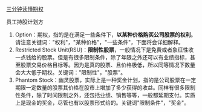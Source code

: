 [三分钟读懂期权](http://www.p5w.net/money/lcal/201204/t4225647.htm)

员工持股计划方

1. Option：期权，指的是在满足一些条件下，**以某种价格购买公司股票的权利**。请注意关键词："权利"，"某种价格"，"一些条件"，下面将会详细解释。
2. Restricted Stock Unit(RSU)：**限制性股票**，一般情况下是免费或者象征性收一点钱给的股票。但是有很多限制条件，除了年限之外还可以有业绩指标，甚至股票交易价格目标等。因为是真的股票、且价格极低，所以同等情况下数量会大大低于期权。关键词："限制性"，"股票"。
3. Phantom Stock：幽灵股票，实际上是一种奖金计划，指的是公司股票在一定期限一定数量的股票其价格在股市上增加了多少获得的收益。同样有很多限制性条件，除了时间限制之外，还包括业绩、销售等等，一般都延期支付。实质上是现金的奖金，尽管也有以股票形式给的。关键词"限制条件"，"奖金"。

